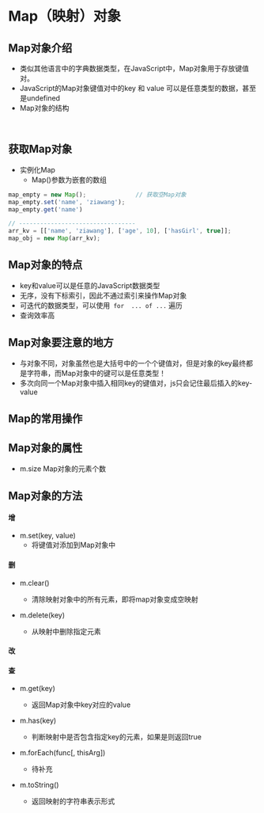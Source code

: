 # Map（映射）对象

## Map对象介绍
- 类似其他语言中的字典数据类型，在JavaScript中，Map对象用于存放键值对。
- JavaScript的Map对象键值对中的key 和 value 可以是任意类型的数据，甚至是undefined
- Map对象的结构

```javascript



```


## 获取Map对象
- 实例化Map
	- Map()参数为嵌套的数组

```javascript
map_empty = new Map();				// 获取空Map对象
map_empty.set('name', 'ziawang');
map_empty.get('name')

// ---------------------------------
arr_kv = [['name', 'ziawang'], ['age', 10], ['hasGirl', true]]; 
map_obj = new Map(arr_kv);

```



## Map对象的特点
- key和value可以是任意的JavaScript数据类型
- 无序，没有下标索引，因此不通过索引来操作Map对象
- 可迭代的数据类型，可以使用` for  ... of ...` 遍历
- 查询效率高


## Map对象要注意的地方
- 与对象不同，对象虽然也是大括号中的一个个键值对，但是对象的key最终都是字符串，而Map对象中的键可以是任意类型！
- 多次向同一个Map对象中插入相同key的键值对，js只会记住最后插入的key-value

## Map的常用操作

## Map对象的属性
- m.size Map对象的元素个数

## Map对象的方法
#### 增
- m.set(key, value)
	- 将键值对添加到Map对象中

#### 删
- m.clear()
	- 清除映射对象中的所有元素，即将map对象变成空映射
	
- m.delete(key)
	- 从映射中删除指定元素


#### 改



#### 查



	
- m.get(key)
	- 返回Map对象中key对应的value
	

	
- m.has(key)
	- 判断映射中是否包含指定key的元素，如果是则返回true

-  m.forEach(func[, thisArg])
	-  待补充
 
- m.toString()
	- 返回映射的字符串表示形式


